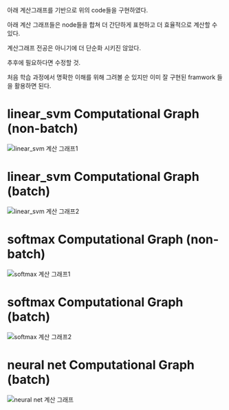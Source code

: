 아래 계산그래프를 기반으로 위의 code들을 구현하였다.

아래 계산 그래프들은 node들을 합쳐 더 간단하게 표현하고 더 효율적으로 계산할 수 있다. 

계산그래프 전공은 아니기에 더 단순화 시키진 않았다. 

추후에 필요하다면 수정할 것.

처음 학습 과정에서 명확한 이해를 위해 그려볼 순 있지만 이미 잘 구현된 framwork 들을 활용하면 된다.

# linear_svm Computational Graph (non-batch)
![linear_svm 계산 그래프1](https://user-images.githubusercontent.com/68524289/113422310-6a0f4680-9407-11eb-8341-3490b0510c22.jpg)
# linear_svm Computational Graph (batch)
![linear_svm 계산 그래프2](https://user-images.githubusercontent.com/68524289/111893316-3e728080-8a45-11eb-83e0-45e1645172c6.PNG)
# softmax Computational Graph (non-batch)
![softmax 계산 그래프1](https://user-images.githubusercontent.com/68524289/111893309-33b7eb80-8a45-11eb-9e16-8340e53d31c1.png)
# softmax Computational Graph (batch)
![softmax 계산 그래프2](https://user-images.githubusercontent.com/68524289/111893305-2c90dd80-8a45-11eb-9ea5-5d37e72582ed.png)
# neural net Computational Graph (batch)
![neural net 계산 그래프](https://user-images.githubusercontent.com/68524289/111893302-27339300-8a45-11eb-8be7-bb81b839da66.PNG)

